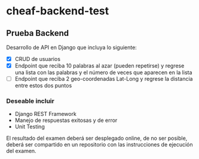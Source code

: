 # cheaf-backend-test

## Prueba Backend

Desarrollo de API en Django que incluya lo siguiente:

- [x] CRUD de usuarios
- [x] Endpoint que reciba 10 palabras al azar (pueden repetirse) y regrese una lista con las palabras y el número de veces que aparecen en la lista
- [ ] Endpoint que reciba 2 geo-coordenadas Lat-Long y regrese la distancia entre estos dos puntos

### Deseable incluir
- Django REST Framework
- Manejo de respuestas exitosas y de error
- Unit Testing

El resultado del examen deberá ser desplegado online, de no ser posible, deberá ser compartido en un repositorio con las instrucciones de ejecución del examen.